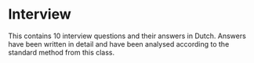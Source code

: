 # Interview

This contains 10 interview questions and their answers in Dutch. Answers have been written in detail and have been analysed according to the standard method from this class.
